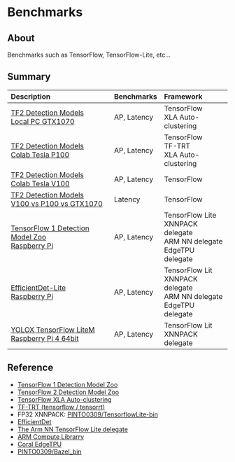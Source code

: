 # Benchmarks

## About
Benchmarks such as TensorFlow, TensorFlow-Lite, etc...

## Summary

|Description|Benchmarks|Framework|
|:--|:--|:--|
|[TF2 Detection Models<br>Local PC GTX1070](tensorflow/tf2_detection_model_zoo/local_gtx1070.md)|AP, Latency|TensorFlow<br>XLA Auto-clustering|
|[TF2 Detection Models<br>Colab Tesla P100](tensorflow/tf2_detection_model_zoo/colab_p100.md)|AP, Latency|TensorFlow<br>TF-TRT<br>XLA Auto-clustering|
|[TF2 Detection Models<br>Colab Tesla V100](tensorflow/tf2_detection_model_zoo/colab_v100.md)|AP, Latency|TensorFlow|
|[TF2 Detection Models<br>V100 vs P100 vs GTX1070](tensorflow/tf2_detection_model_zoo/v100_vs_p100_vs_gtx1070.md)|Latency|TensorFlow|
|[TensorFlow 1 Detection Model Zoo<br>Raspberry Pi](tensorflow/lite/tf1_detection_model_zoo/raspi.md)|AP, Latency|TensorFlow Lite<br>XNNPACK delegate<br>ARM NN delegate<br>EdgeTPU delegate|
|[EfficientDet-Lite<br>Raspberry Pi](tensorflow/lite/efficentdet/efficientdet.md)|AP, Latency|TensorFlow Lit<br>XNNPACK delegate<br>ARM NN delegate<br>EdgeTPU delegate|
|[YOLOX TensorFlow LiteM<br>Raspberry Pi 4 64bit](tensorflow/lite/yolox)|AP, Latency|TensorFlow Lit<br>XNNPACK delegate|


## Reference
- [TensorFlow 1 Detection Model Zoo](https://github.com/tensorflow/models/blob/master/research/object_detection/g3doc/tf1_detection_zoo.md)
- [TensorFlow 2 Detection Model Zoo](https://github.com/tensorflow/models/blob/master/research/object_detection/g3doc/tf2_detection_zoo.md)
- [TensorFlow XLA Auto-clustering](https://www.tensorflow.org/xla#auto-clustering)
- [TF-TRT (tensorflow / tensorrt)](https://github.com/tensorflow/tensorrt)
- FP32 XNNPACK: [PINTO0309/TensorflowLite-bin](https://github.com/PINTO0309/TensorflowLite-bin)
- [EfficientDet](https://github.com/google/automl/tree/master/efficientdet)
- [The Arm NN TensorFlow Lite delegate](https://github.com/ARM-software/armnn/tree/branches/armnn_21_05/delegate)
- [ARM Compute Librarry](https://github.com/ARM-software/ComputeLibrary)
- [Coral EdgeTPU](https://coral.ai/)
- [PINTO0309/Bazel_bin](https://github.com/PINTO0309/Bazel_bin)